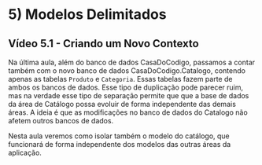 ﻿# 5) Modelos Delimitados

## Vídeo 5.1 - Criando um Novo Contexto

Na última aula, além do banco de dados CasaDoCodigo, passamos a contar também com o novo banco de dados CasaDoCodigo.Catalogo, contendo apenas as tabelas `Produto` e `Categoria`. Essas tabelas fazem parte de ambos os bancos de dados. Esse tipo de duplicação pode parecer ruim, mas na verdade esse tipo de separação permite que que a base de dados da área de Catálogo possa evoluir de forma independente das demais áreas. A ideia é que as modificações no banco de dados do Catalogo não afetem outros bancos de dados.

Nesta aula veremos como isolar também o modelo do catálogo, que funcionará de forma independente dos modelos das outras áreas da aplicação.

